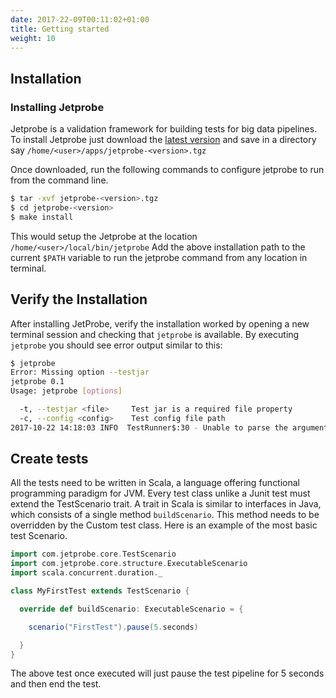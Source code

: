 ```yaml
---
date: 2017-22-09T00:11:02+01:00
title: Getting started
weight: 10
---
```


## Installation

### Installing Jetprobe

Jetprobe is a validation framework for building tests for big data pipelines. To install Jetprobe just download the [latest version](https://github.com/jetprobe/jetprobe/releases) and save in a directory say `/home/<user>/apps/jetprobe-<version>.tgz`

Once downloaded, run the following commands to configure jetprobe to run from the command line.
```sh
$ tar -xvf jetprobe-<version>.tgz
$ cd jetprobe-<version>
$ make install
```
This would setup the Jetprobe at the location `/home/<user>/local/bin/jetprobe`
Add the above installation path to the current `$PATH` variable to run the jetprobe command from any location in terminal.

## Verify the Installation
After installing JetProbe, verify the installation worked by opening a new terminal session and checking that `jetprobe` is available. By executing `jetprobe` you should see error output similar to this:

```sh
$ jetprobe
Error: Missing option --testjar
jetprobe 0.1
Usage: jetprobe [options]

  -t, --testjar <file>     Test jar is a required file property
  -c, --config <config>    Test config file path
2017-10-22 14:18:03 INFO  TestRunner$:30 - Unable to parse the arguments
```
## Create tests

All the tests need to be written in Scala, a language offering functional programming paradigm for JVM. Every test class unlike a Junit test must extend the TestScenario trait. A trait in Scala is similar to interfaces in Java, which consists of a single method `buildScenario`. This method needs to be overridden by the Custom test class. Here is an example of the most basic test Scenario.

```Scala
import com.jetprobe.core.TestScenario
import com.jetprobe.core.structure.ExecutableScenario
import scala.concurrent.duration._

class MyFirstTest extends TestScenario {

  override def buildScenario: ExecutableScenario = {

    scenario("FirstTest").pause(5.seconds)

  }
}
```

The above test once executed will just pause the test pipeline for 5 seconds and then end the test.
